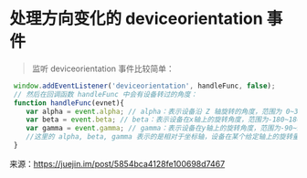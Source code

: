 # 处理方向变化的 deviceorientation 事件

> 监听 deviceorientation 事件比较简单： 
``` javascript
 window.addEventListener('deviceorientation', handleFunc, false);
 // 然后在回调函数 handleFunc 中会有设备转过的角度：
 function handleFunc(evnet){
    var alpha = event.alpha; // alpha：表示设备沿 Z 轴旋转的角度，范围为 0~360；
    var beta = event.beta; // beta：表示设备在x轴上的旋转角度，范围为-180~180。它描述的是设备由前向后旋转的情况；
    var gamma = event.gamma; // gamma：表示设备在y轴上的旋转角度，范围为-90~90。它描述的是设备由左向右旋转的情况。
    //这里的 alpha, beta, gamma 表示的是相对于坐标轴，设备在某个给定轴上的旋转量。
 }
 ```
  






 
来源：https://juejin.im/post/5854bca4128fe100698d7467 